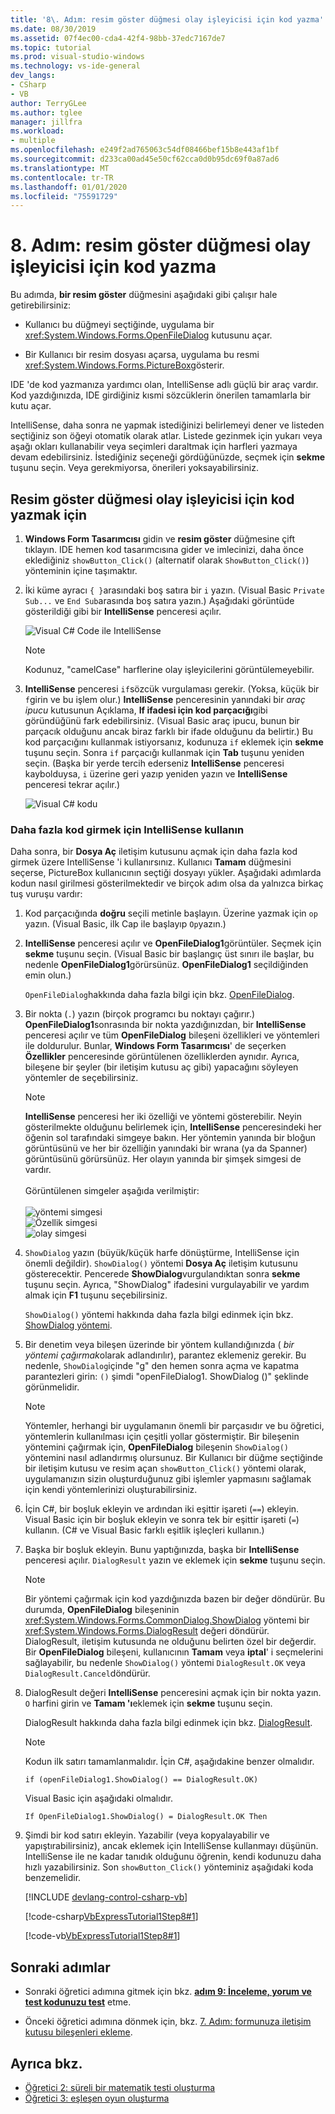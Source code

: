 ```yaml
---
title: '8\. Adım: resim göster düğmesi olay işleyicisi için kod yazma'
ms.date: 08/30/2019
ms.assetid: 07f4ec00-cda4-42f4-98bb-37edc7167de7
ms.topic: tutorial
ms.prod: visual-studio-windows
ms.technology: vs-ide-general
dev_langs:
- CSharp
- VB
author: TerryGLee
ms.author: tglee
manager: jillfra
ms.workload:
- multiple
ms.openlocfilehash: e249f2ad765063c54df08466bef15b8e443af1bf
ms.sourcegitcommit: d233ca00ad45e50cf62cca0d0b95dc69f0a87ad6
ms.translationtype: MT
ms.contentlocale: tr-TR
ms.lasthandoff: 01/01/2020
ms.locfileid: "75591729"
---
```

# <a name="step-8-write-code-for-the-show-a-picture-button-event-handler"></a>8\. Adım: resim göster düğmesi olay işleyicisi için kod yazma

Bu adımda, **bir resim göster** düğmesini aşağıdaki gibi çalışır hale getirebilirsiniz:

- Kullanıcı bu düğmeyi seçtiğinde, uygulama bir <xref:System.Windows.Forms.OpenFileDialog> kutusunu açar.

- Bir Kullanıcı bir resim dosyası açarsa, uygulama bu resmi <xref:System.Windows.Forms.PictureBox>gösterir.

IDE 'de kod yazmanıza yardımcı olan, IntelliSense adlı güçlü bir araç vardır. Kod yazdığınızda, IDE girdiğiniz kısmi sözcüklerin önerilen tamamlarla bir kutu açar.

IntelliSense, daha sonra ne yapmak istediğinizi belirlemeyi dener ve listeden seçtiğiniz son öğeyi otomatik olarak atlar. Listede gezinmek için yukarı veya aşağı okları kullanabilir veya seçimleri daraltmak için harfleri yazmaya devam edebilirsiniz. İstediğiniz seçeneği gördüğünüzde, seçmek için **sekme** tuşunu seçin. Veya gerekmiyorsa, önerileri yoksayabilirsiniz.

## <a name="to-write-code-for-the-show-a-picture-button-event-handler"></a>Resim göster düğmesi olay işleyicisi için kod yazmak için

1. **Windows Form Tasarımcısı** gidin ve **resim göster** düğmesine çift tıklayın. IDE hemen kod tasarımcısına gider ve imlecinizi, daha önce eklediğiniz `showButton_Click()` (alternatif olarak `ShowButton_Click()`) yönteminin içine taşımaktır.

1. İki küme ayracı `{ }`arasındaki boş satıra bir `i` yazın. (Visual Basic `Private Sub...` ve `End Sub`arasında boş satıra yazın.) Aşağıdaki görüntüde gösterildiği gibi bir **IntelliSense** penceresi açılır.

    ![Visual C&#35; Code ile IntelliSense](../ide/media/express_ifintellisense.png)

    > [!NOTE]
    > Kodunuz, "camelCase" harflerine olay işleyicilerini görüntülemeyebilir.

1. **IntelliSense** penceresi `if`sözcük vurgulaması gerekir. (Yoksa, küçük bir `f`girin ve bu işlem olur.) **IntelliSense** penceresinin yanındaki bir *araç ipucu* kutusunun Açıklama, **If ifadesi için kod parçacığı**gibi göründüğünü fark edebilirsiniz. (Visual Basic araç ipucu, bunun bir parçacık olduğunu ancak biraz farklı bir ifade olduğunu da belirtir.) Bu kod parçacığını kullanmak istiyorsanız, kodunuza `if` eklemek için **sekme** tuşunu seçin. Sonra `if` parçacığı kullanmak için **Tab** tuşunu yeniden seçin. (Başka bir yerde tercih ederseniz **IntelliSense** penceresi kaybolduysa, `i` üzerine geri yazıp yeniden yazın ve **IntelliSense** penceresi tekrar açılır.)

    ![Visual C&#35; kodu](../ide/media/express_highlighttrue.png)

### <a name="use-intellisense-to-enter-more-code"></a>Daha fazla kod girmek için IntelliSense kullanın

Daha sonra, bir **Dosya Aç** iletişim kutusunu açmak için daha fazla kod girmek üzere IntelliSense 'i kullanırsınız. Kullanıcı **Tamam** düğmesini seçerse, PictureBox kullanıcının seçtiği dosyayı yükler. Aşağıdaki adımlarda kodun nasıl girilmesi gösterilmektedir ve birçok adım olsa da yalnızca birkaç tuş vuruşu vardır:

 1. Kod parçacığında **doğru** seçili metinle başlayın. Üzerine yazmak için `op` yazın. (Visual Basic, ilk Cap ile başlayıp `Op`yazın.)

 1. **IntelliSense** penceresi açılır ve **OpenFileDialog1**görüntüler. Seçmek için **sekme** tuşunu seçin. (Visual Basic bir başlangıç üst sınırı ile başlar, bu nedenle **OpenFileDialog1**görürsünüz. **OpenFileDialog1** seçildiğinden emin olun.)

     `OpenFileDialog`hakkında daha fazla bilgi için bkz. [OpenFileDialog](<xref:System.Windows.Forms.OpenFileDialog>).

 1. Bir nokta (`.`) yazın (birçok programcı bu noktayı çağırır.) **OpenFileDialog1**sonrasında bir nokta yazdığınızdan, bir **IntelliSense** penceresi açılır ve tüm **OpenFileDialog** bileşeni özellikleri ve yöntemleri ile doldurulur. Bunlar, **Windows Form Tasarımcısı**' de seçerken **Özellikler** penceresinde görüntülenen özelliklerden aynıdır. Ayrıca, bileşene bir şeyler (bir iletişim kutusu aç gibi) yapacağını söyleyen yöntemler de seçebilirsiniz.

    > [!NOTE]
    > **IntelliSense** penceresi her iki özelliği ve yöntemi gösterebilir. Neyin gösterilmekte olduğunu belirlemek için, **IntelliSense** penceresindeki her öğenin sol tarafındaki simgeye bakın. Her yöntemin yanında bir bloğun görüntüsünü ve her bir özelliğin yanındaki bir wrana (ya da Spanner) görüntüsünü görürsünüz. Her olayın yanında bir şimşek simgesi de vardır. <br><br>Görüntülenen simgeler aşağıda verilmiştir:<br><br>![yöntemi simgesi](../ide/media/express_iconmethod.png)<br>![Özellik simgesi](../ide/media/express_iconproperty.png)<br>![olay simgesi](../ide/media/express_iconevent.png)

 1. `ShowDialog` yazın (büyük/küçük harfe dönüştürme, IntelliSense için önemli değildir). `ShowDialog()` yöntemi **Dosya Aç** iletişim kutusunu gösterecektir. Pencerede **ShowDialog**vurgulandıktan sonra **sekme** tuşunu seçin. Ayrıca, "ShowDialog" ifadesini vurgulayabilir ve yardım almak için **F1** tuşunu seçebilirsiniz.

    `ShowDialog()` yöntemi hakkında daha fazla bilgi edinmek için bkz. [ShowDialog yöntemi](<xref:System.Windows.Forms.Form.ShowDialog%2A>).

 1. Bir denetim veya bileşen üzerinde bir yöntem kullandığınızda ( *bir yöntemi çağırmak*olarak adlandırılır), parantez eklemeniz gerekir. Bu nedenle, `ShowDialog`içinde "g" den hemen sonra açma ve kapatma parantezleri girin: `()` şimdi "openFileDialog1. ShowDialog ()" şeklinde görünmelidir.

    > [!NOTE]
    > Yöntemler, herhangi bir uygulamanın önemli bir parçasıdır ve bu öğretici, yöntemlerin kullanılması için çeşitli yollar göstermiştir. Bir bileşenin yöntemini çağırmak için, **OpenFileDialog** bileşenin `ShowDialog()` yöntemini nasıl adlandırmış olursunuz. Bir Kullanıcı bir düğme seçtiğinde bir iletişim kutusu ve resim açan `showButton_Click()` yöntemi olarak, uygulamanızın sizin oluşturduğunuz gibi işlemler yapmasını sağlamak için kendi yöntemlerinizi oluşturabilirsiniz.

 1. İçin C#, bir boşluk ekleyin ve ardından iki eşittir işareti (`==`) ekleyin. Visual Basic için bir boşluk ekleyin ve sonra tek bir eşittir işareti (`=`) kullanın. (C# ve Visual Basic farklı eşitlik işleçleri kullanın.)

 1. Başka bir boşluk ekleyin. Bunu yaptığınızda, başka bir **IntelliSense** penceresi açılır. `DialogResult` yazın ve eklemek için **sekme** tuşunu seçin.

    > [!NOTE]
    > Bir yöntemi çağırmak için kod yazdığınızda bazen bir değer döndürür. Bu durumda, **OpenFileDialog** bileşeninin <xref:System.Windows.Forms.CommonDialog.ShowDialog> yöntemi bir <xref:System.Windows.Forms.DialogResult> değeri döndürür. DialogResult, iletişim kutusunda ne olduğunu belirten özel bir değerdir. Bir **OpenFileDialog** bileşeni, kullanıcının **Tamam** veya **iptal**' i seçmelerini sağlayabilir, bu nedenle `ShowDialog()` yöntemi `DialogResult.OK` veya `DialogResult.Cancel`döndürür.

 1. DialogResult değeri **IntelliSense** penceresini açmak için bir nokta yazın. `O` harfini girin ve **Tamam 'ı**eklemek için **sekme** tuşunu seçin.

    DialogResult hakkında daha fazla bilgi edinmek için bkz. [DialogResult](<xref:System.Windows.Forms.DialogResult>).

    > [!NOTE]
    > Kodun ilk satırı tamamlanmalıdır. İçin C#, aşağıdakine benzer olmalıdır.
    >
    >  `if (openFileDialog1.ShowDialog() == DialogResult.OK)`
    >
    >  Visual Basic için aşağıdaki olmalıdır.
    >
    >  `If OpenFileDialog1.ShowDialog() = DialogResult.OK Then`

 1. Şimdi bir kod satırı ekleyin. Yazabilir (veya kopyalayabilir ve yapıştırabilirsiniz), ancak eklemek için IntelliSense kullanmayı düşünün. IntelliSense ile ne kadar tanıdık olduğunu öğrenin, kendi kodunuzu daha hızlı yazabilirsiniz. Son `showButton_Click()` yönteminiz aşağıdaki koda benzemelidir.

    [!INCLUDE [devlang-control-csharp-vb](./includes/devlang-control-csharp-vb.md)]

    [!code-csharp[VbExpressTutorial1Step8#1](../ide/codesnippet/CSharp/step-8-write-code-for-the-show-a-picture-button-event-handler_1.cs)]

    [!code-vb[VbExpressTutorial1Step8#1](../ide/codesnippet/VisualBasic/step-8-write-code-for-the-show-a-picture-button-event-handler_1.vb)]

## <a name="next-steps"></a>Sonraki adımlar

* Sonraki öğretici adımına gitmek için bkz. **[adım 9: İnceleme, yorum ve test kodunuzu test](../ide/step-9-review-comment-and-test-your-code.md)** etme.

* Önceki öğretici adımına dönmek için, bkz. [7. Adım: formunuza iletişim kutusu bileşenleri ekleme](../ide/step-7-add-dialog-components-to-your-form.md).

## <a name="see-also"></a>Ayrıca bkz.

* [Öğretici 2: süreli bir matematik testi oluşturma](tutorial-2-create-a-timed-math-quiz.md)
* [Öğretici 3: eşleşen oyun oluşturma](tutorial-3-create-a-matching-game.md)
